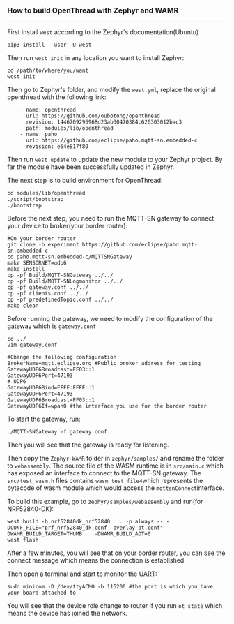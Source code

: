 ### How to build OpenThread with Zephyr and WAMR

----

First install `west` according to the Zephyr's documentation(Ubuntu)

[Zephyr guide]: https://docs.zephyrproject.org/latest/guides/west/install.html	"west guide"

```shell
pip3 install --user -U west
```

Then run `west init` in any location you want to install Zephyr:

```shell
cd /path/to/where/you/want
west init
```

Then go to Zephyr's folder, and modify the `west.yml`, replace the original openthread with the following link:

```
    - name: openthread
      url: https://github.com/oubotong/openthread
      revision: 1446709296968d23ab30470384c626303012bac3
      path: modules/lib/openthread
    - name: paho
      url: https://github.com/eclipse/paho.mqtt-sn.embedded-c
      revision: e64e817f80
```

Then run `west update` to update the new module to your Zephyr project. By far the module have been successfully updated in Zephyr.

The next step is to build environment for OpenThread:

```shell
cd modules/lib/openthread
./script/bootstrap
./bootstrap
```

Before the next step, you need to run the MQTT-SN gateway to connect your device to broker(your border router):

```shell
#On your border router
git clone -b experiment https://github.com/eclipse/paho.mqtt-sn.embedded-c   
cd paho.mqtt-sn.embedded-c/MQTTSNGateway       
make SENSORNET=udp6 
make install   
cp -pf Build/MQTT-SNGateway ../../
cp -pf Build/MQTT-SNLogmonitor ../../
cp -pf gateway.conf ../../
cp -pf clients.conf ../../
cp -pf predefinedTopic.conf ../../
make clean
```

Before running the gateway, we need to modify the configuration of the gateway which is `gateway.conf`

```shell
cd ../
vim gateway.conf

#Change the following configuration
BrokerName=mqtt.eclipse.org #Public broker address for testing
GatewayUDP6Broadcast=FF03::1
GatewayUDP6Port=47193
# UDP6
GatewayUDP6Bind=FFFF:FFFE::1 
GatewayUDP6Port=47193
GatewayUDP6Broadcast=FF03::1
GatewayUDP6If=wpan0 #the interface you use for the border router
```

To start the gateway, run:

```shell
./MQTT-SNGateway -f gateway.conf
```

Then you will see that the gateway is ready for listening.

Then copy the `Zephyr-WAMR` folder in `zephyr/samples/` and rename the folder to `webassembly`. The source file of the WASM runtime is in `src/main.c` which has exposed an interface to connect to the MQTT-SN gateway. The `src/test_wasm.h` files contains `wasm_test_file4`which represents the bytecode of wasm module which would access the `mqttsnConnect`interface.

To build this example, go to `zephyr/samples/webassembly` and run(for NRF52840-DK):

```shell
west build -b nrf52840dk_nrf52840   . -p always -- -DCONF_FILE="prf_nrf52840_dk.conf  overlay-ot.conf"  -DWAMR_BUILD_TARGET=THUMB    -DWAMR_BUILD_AOT=0
west flash
```

After a few minutes, you will see that on your border router, you can see the connect message which means the connection is established.

Then open a terminal and start to monitor the UART:

```shell
sudo minicom -D /dev/ttyACM0 -b 115200 #the port is which you have your board attached to
```

You will see that the device role change to router if you run `ot state` which means the device has joined the network.



